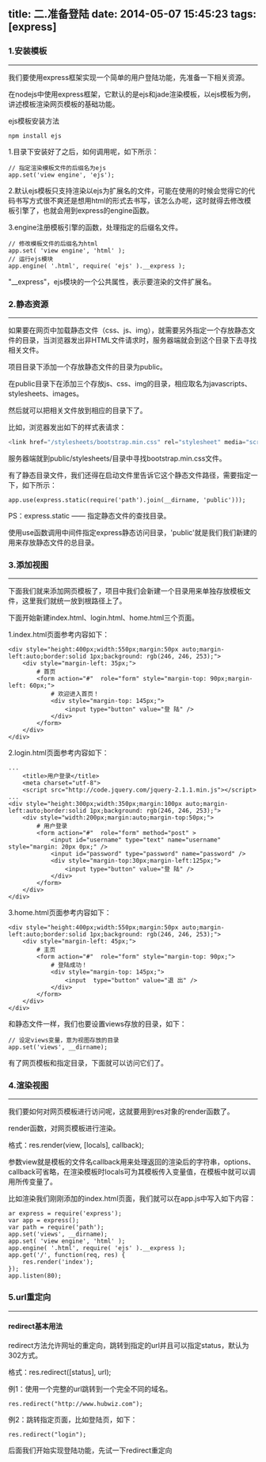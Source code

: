 title: 二.准备登陆
date: 2014-05-07 15:45:23
tags: [express]
---

### 1.安装模板
---
我们要使用express框架实现一个简单的用户登陆功能，先准备一下相关资源。

在nodejs中使用express框架，它默认的是ejs和jade渲染模板，以ejs模板为例，讲述模板渲染网页模板的基础功能。

ejs模板安装方法
```
npm install ejs
```
1.目录下安装好了之后，如何调用呢，如下所示：
```
// 指定渲染模板文件的后缀名为ejs
app.set('view engine', 'ejs');
```
2.默认ejs模板只支持渲染以ejs为扩展名的文件，可能在使用的时候会觉得它的代码书写方式很不爽还是想用html的形式去书写，该怎么办呢，这时就得去修改模板引擎了，也就会用到express的engine函数。

3.engine注册模板引擎的函数，处理指定的后缀名文件。
```
// 修改模板文件的后缀名为html
app.set( 'view engine', 'html' );
// 运行ejs模块
app.engine( '.html', require( 'ejs' ).__express );
```
"__express"，ejs模块的一个公共属性，表示要渲染的文件扩展名。

### 2.静态资源
---
如果要在网页中加载静态文件（css、js、img），就需要另外指定一个存放静态文件的目录，当浏览器发出非HTML文件请求时，服务器端就会到这个目录下去寻找相关文件。

项目目录下添加一个存放静态文件的目录为public。

在public目录下在添加三个存放js、css、img的目录，相应取名为javascripts、stylesheets、images。

然后就可以把相关文件放到相应的目录下了。

比如，浏览器发出如下的样式表请求：
```javascript
<link href="/stylesheets/bootstrap.min.css" rel="stylesheet" media="screen">
```
服务器端就到public/stylesheets/目录中寻找bootstrap.min.css文件。

有了静态目录文件，我们还得在启动文件里告诉它这个静态文件路径，需要指定一下，如下所示：
```
app.use(express.static(require('path').join(__dirname, 'public')));
```
PS：express.static —— 指定静态文件的查找目录。

使用use函数调用中间件指定express静态访问目录，'public'就是我们我们新建的用来存放静态文件的总目录。

### 3.添加视图
---
下面我们就来添加网页模板了，项目中我们会新建一个目录用来单独存放模板文件，这里我们就统一放到根路径上了。

下面开始新建index.html、login.html、home.html三个页面。

1.index.html页面参考内容如下：
```
<div style="height:400px;width:550px;margin:50px auto;margin-left:auto;border:solid 1px;background: rgb(246, 246, 253);">
    <div style="margin-left: 35px;">
        # 首页
        <form action="#"  role="form" style="margin-top: 90px;margin-left: 60px;"> 
            # 欢迎进入首页！
            <div style="margin-top: 145px;">
                <input type="button" value="登 陆" />
            </div>
        </form>
    </div>
</div>
```
2.login.html页面参考内容如下：
```
...
    <title>用户登录</title>
    <meta charset="utf-8">
    <script src="http://code.jquery.com/jquery-2.1.1.min.js"></script>
... 
<div style="height:300px;width:350px;margin:100px auto;margin-left:auto;border:solid 1px;background: rgb(246, 246, 253);">
    <div style="width:200px;margin:auto;margin-top:50px;"> 
        # 用户登录
        <form action="#"  role="form" method="post" >
            <input id="username" type="text" name="username" style="margin: 20px 0px;" />
            <input id="password" type="password" name="password" />
            <div style="margin-top:30px;margin-left:125px;">
                <input type="button" value="登 陆" />
            </div>
        </form>
    </div>
</div>
```

3.home.html页面参考内容如下：
```
<div style="height:400px;width:550px;margin:50px auto;margin-left:auto;border:solid 1px;background: rgb(246, 246, 253);">
    <div style="margin-left: 45px;">
        # 主页
        <form action="#"  role="form" style="margin-top: 90px;">
            # 登陆成功！
            <div style="margin-top: 145px;">
                <input  type="button" value="退 出" />
            </div>
        </form>
    </div>
</div>
```
和静态文件一样，我们也要设置views存放的目录，如下：
```
// 设定views变量，意为视图存放的目录
app.set('views', __dirname);
```
有了网页模板和指定目录，下面就可以访问它们了。

### 4.渲染视图
---
我们要如何对网页模板进行访问呢，这就要用到res对象的render函数了。

render函数，对网页模板进行渲染。

格式：res.render(view, [locals], callback);

参数view就是模板的文件名callback用来处理返回的渲染后的字符串，options、callback可省略，在渲染模板时locals可为其模板传入变量值，在模板中就可以调用所传变量了。

比如渲染我们刚刚添加的index.html页面，我们就可以在app.js中写入如下内容：
```
ar express = require('express');
var app = express();
var path = require('path');
app.set('views', __dirname);
app.set( 'view engine', 'html' );
app.engine( '.html', require( 'ejs' ).__express );
app.get('/', function(req, res) {
    res.render('index');
});
app.listen(80);
```

### 5.url重定向
---
#### redirect基本用法
redirect方法允许网址的重定向，跳转到指定的url并且可以指定status，默认为302方式。

格式：res.redirect([status], url);

例1：使用一个完整的url跳转到一个完全不同的域名。
```
res.redirect("http://www.hubwiz.com");
```
例2：跳转指定页面，比如登陆页，如下：
```
res.redirect("login");
```
后面我们开始实现登陆功能，先试一下redirect重定向

